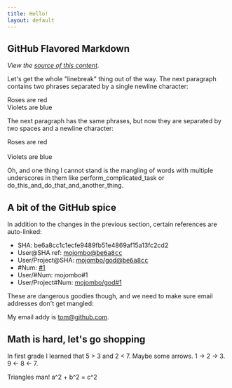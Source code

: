 ```yaml
---
title: Hello!
layout: default
---
```

<section> 
<h1>GitHub Flavored Markdown</h1>

  <p><em>View the <a href="http://github.github.com/github-flavored-markdown/sample_content.html">source of this content</a>.</em></p>

  <p>Let's get the whole "linebreak" thing out of the way. The next paragraph contains two phrases separated by a single newline character:</p>

  <p>Roses are red<br>
  Violets are blue</p>

  <p>The next paragraph has the same phrases, but now they are separated by two spaces and a newline character:</p>

  <p>Roses are red<br><br>
  Violets are blue</p>

  <p>Oh, and one thing I cannot stand is the mangling of words with multiple underscores in them like perform_complicated_task or do_this_and_do_that_and_another_thing.</p>

  <h2>A bit of the GitHub spice</h2>

  <p>In addition to the changes in the previous section, certain references are auto-linked:</p>

  <ul>
    <li>SHA: be6a8cc1c1ecfe9489fb51e4869af15a13fc2cd2</li>
    <li>User@SHA ref: <a href="https://github.com/mojombo/product/commit/be6a8cc1c1ecfe9489fb51e4869af15a13fc2cd2" class="commit-link">mojombo@<tt>be6a8cc</tt></a></li>
    <li>User/Project@SHA: <a href="https://github.com/mojombo/god/commit/be6a8cc1c1ecfe9489fb51e4869af15a13fc2cd2" class="commit-link">mojombo/god@<tt>be6a8cc</tt></a></li>
    <li>#Num: <a href="https://github.com/github/product/issues/1" class="issue-link" title="Baseline: What is up in the air right now?">#1</a></li>
    <li>User/#Num: mojombo#1</li>
    <li>User/Project#Num: <a href="https://github.com/mojombo/god/issues/1" class="issue-link" title="The server is not available (or you do not have permissions to access it)">mojombo/god#1</a></li>
  </ul>

  <p>These are dangerous goodies though, and we need to make sure email addresses don't get mangled:</p>

  <p>My email addy is <a href="mailto:tom@github.com">tom@github.com</a>.</p>

  <h2>Math is hard, let's go shopping</h2>

  <p>In first grade I learned that 5 &gt; 3 and 2 &lt; 7. Maybe some arrows. 1 -&gt; 2 -&gt; 3. 9 &lt;- 8 &lt;- 7.</p>

  <p>Triangles man! a^2 + b^2 = c^2</p>


</section> 